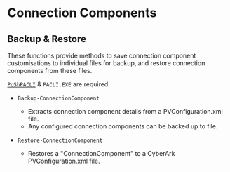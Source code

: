 # Connection Components

## Backup & Restore

These functions provide methods to save connection component customisations to individual files for backup, and restore connection components from these files.

[`PoShPACLI`](https://github.com/pspete/PoShPACLI) & `PACLI.EXE` are required.

- `Backup-ConnectionComponent`
  - Extracts connection component details from a PVConfiguration.xml file.
  - Any configured connection components can be backed up to file.

- `Restore-ConnectionComponent`
  - Restores a "ConnectionComponent" to a CyberArk PVConfiguration.xml file.
